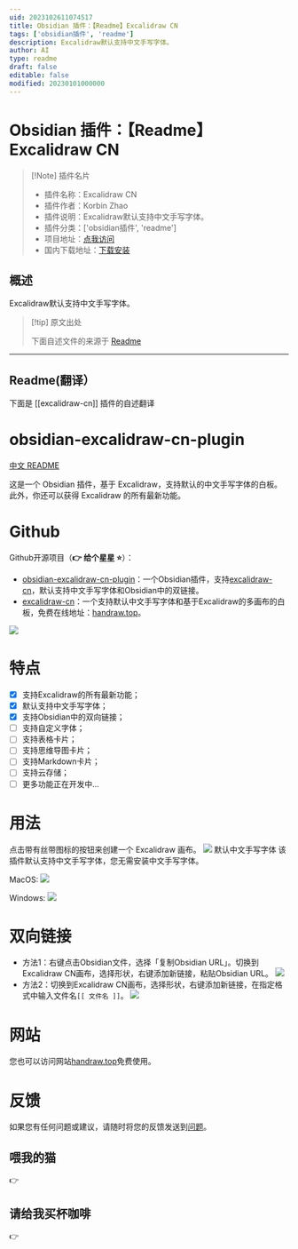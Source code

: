 ```yaml
---
uid: 2023102611074517
title: Obsidian 插件：【Readme】Excalidraw CN
tags: ['obsidian插件', 'readme']
description: Excalidraw默认支持中文手写字体。
author: AI
type: readme
draft: false
editable: false
modified: 20230101000000
---
```


# Obsidian 插件：【Readme】Excalidraw CN

> [!Note] 插件名片
> - 插件名称：Excalidraw CN
> - 插件作者：Korbin Zhao
> - 插件说明：Excalidraw默认支持中文手写字体。
> - 插件分类：['obsidian插件', 'readme']
> - 项目地址：[点我访问](https://github.com/korbinzhao/obsidian-excalidraw-cn-plugin)
> - 国内下载地址：[下载安装](https://pkmer.cn/products/plugin/pluginMarket/?excalidraw-cn)

## 概述

Excalidraw默认支持中文手写字体。



> [!tip] 原文出处
> 
>下面自述文件的来源于 [Readme](https://ghproxy.net/https://raw.githubusercontent.com/korbinzhao/obsidian-excalidraw-cn-plugin/master/README.md)
> 

---

## Readme(翻译）

下面是 [[excalidraw-cn]] 插件的自述翻译


# obsidian-excalidraw-cn-plugin

[中文 README](README_zh.md)

这是一个 Obsidian 插件，基于 Excalidraw，支持默认的中文手写字体的白板。此外，你还可以获得 Excalidraw 的所有最新功能。
# Github

Github开源项目（**:point_right: 给个星星 :star:**）：
* [obsidian-excalidraw-cn-plugin](https://github.com/korbinzhao/obsidian-excalidraw-cn-plugin)：一个Obsidian插件，支持[excalidraw-cn](https://github.com/korbinzhao/excalidraw-cn)，默认支持中文手写字体和Obsidian中的双链接。
* [excalidraw-cn](https://github.com/korbinzhao/excalidraw-cn)：一个支持默认中文手写字体和基于Excalidraw的多画布的白板，免费在线地址：[handraw.top](https://handraw.top/)。

![](https://img.alicdn.com/imgextra/i2/O1CN01PgmCbK1bFHLG85M7F_!!6000000003435-0-tps-2774-1532.jpg)
# 特点
* [x] 支持Excalidraw的所有最新功能；
* [x] 默认支持中文手写字体；
* [x] 支持Obsidian中的双向链接；
* [ ] 支持自定义字体；
* [ ] 支持表格卡片；
* [ ] 支持思维导图卡片；
* [ ] 支持Markdown卡片；
* [ ] 支持云存储；
* [ ] 更多功能正在开发中...
# 用法
点击带有丝带图标的按钮来创建一个 Excalidraw 画布。
![](https://img.alicdn.com/imgextra/i1/O1CN01Vh8ReW20qi6anwLzj_!!6000000006901-0-tps-2870-1628.jpg)
默认中文手写字体
该插件默认支持中文手写字体，您无需安装中文手写字体。

MacOS:
![](https://img.alicdn.com/imgextra/i2/O1CN01MyYugg1ORYxNptcan_!!6000000001702-0-tps-2866-1624.jpg)

Windows:
![](https://img.alicdn.com/imgextra/i3/O1CN01Tox1QQ1C2Zy0JfzQk_!!6000000000023-2-tps-2862-1458.png)
# 双向链接
* 方法1：右键点击Obsidian文件，选择「复制Obsidian URL」。切换到Excalidraw CN画布，选择形状，右键添加新链接，粘贴Obsidian URL。
![](https://img.alicdn.com/imgextra/i2/O1CN014pRLU71pOLo9i5GAj_!!6000000005350-0-tps-1318-532.jpg)
* 方法2：切换到Excalidraw CN画布，选择形状，右键添加新链接，在指定格式中输入文件名```[[ 文件名 ]]```。
![](https://img.alicdn.com/imgextra/i3/O1CN01LyBU6b1HRpszh2SIH_!!6000000000755-2-tps-1314-524.png)
# 网站
您也可以访问网站[handraw.top](https://handraw.top/)免费使用。
# 反馈
如果您有任何问题或建议，请随时将您的反馈发送到[问题](https://github.com/korbinzhao/obsidian-excalidraw-cn-plugin/issues)。
## 喂我的猫

:point_right: 
## 请给我买杯咖啡

:point_right: 



